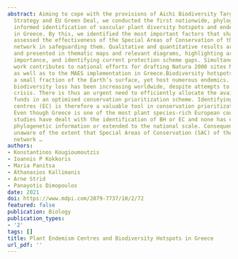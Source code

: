 ```yaml
---
abstract: Aiming to cope with the provisions of Aichi Biodiversity Targets, EU Biodiversity
  Strategy and EU Green Deal, we conducted the first nationwide, phylogenetically
  informed identification of vascular plant diversity hotspots and endemism centres
  in Greece. By this, we identified the most important factors that shaped them, and
  assessed the effectiveness of the Special Areas of Conservation of the Natura 2000
  network in safeguarding them. Qualitative and quantitative results are provided
  and presented in thematic maps and relevant diagrams, highlighting areas of conservation
  importance, and identifying current protection scheme gaps. Simultaneously, our
  work contributes to national efforts for drafting Natura 2000 sites Management Plans,
  as well as to the MAES implementation in Greece.Biodiversity hotspots (BH) cover
  a small fraction of the Earth’s surface, yet host numerous endemics. Human-induced
  biodiversity loss has been increasing worldwide, despite attempts to halt the extinction
  crisis. There is thus an urgent need to efficiently allocate the available conservation
  funds in an optimised conservation prioritization scheme. Identifying BH and endemism
  centres (EC) is therefore a valuable tool in conservation prioritization and planning.
  Even though Greece is one of the most plant species-rich European countries, few
  studies have dealt with the identification of BH or EC and none has ever incorporated
  phylogenetic information or extended to the national scale. Consequently, we are
  unaware of the extent that Special Areas of Conservation (SAC) of the Natura 2000
  network …
authors:
- Konstantinos Kougioumoutzis
- Ioannis P Kokkoris
- Maria Panitsa
- Athanasios Kallimanis
- Arne Strid
- Panayotis Dimopoulos
date: 2021
doi: https://www.mdpi.com/2079-7737/10/2/72
featured: false
publication: Biology
publication_types:
- '2'
tags: []
title: Plant Endemism Centres and Biodiversity Hotspots in Greece
url_pdf: ''
---
```

